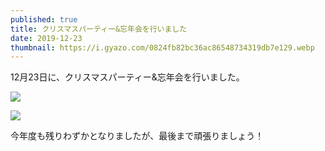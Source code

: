 ```yaml
---
published: true
title: クリスマスパーティー&忘年会を行いました
date: 2019-12-23
thumbnail: https://i.gyazo.com/0824fb82bc36ac86548734319db7e129.webp
---
```

12月23日に、クリスマスパーティー&忘年会を行いました。

![](https://i.gyazo.com/0824fb82bc36ac86548734319db7e129.webp)

![](https://i.gyazo.com/466cf5fd9b8d04f360485d9461a21d14.webp)

今年度も残りわずかとなりましたが、最後まで頑張りましょう！